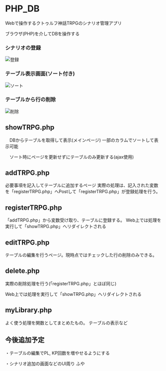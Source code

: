 # PHP_DB

Webで操作するクトゥルフ神話TRPGのシナリオ管理アプリ

ブラウザ(PHP)を介してDBを操作する

### シナリオの登録
![登録](https://user-images.githubusercontent.com/25600727/108032472-e0353500-7075-11eb-87d5-f0f4c1ed97d2.gif)

### テーブル表示画面(ソート付き)
![ソート](https://user-images.githubusercontent.com/25600727/108032736-49b54380-7076-11eb-8acd-e3486ddd3b0f.gif)

### テーブルから行の削除
![削除](https://user-images.githubusercontent.com/25600727/108032833-6baec600-7076-11eb-9023-7c093c8b9ce4.gif)

## showTRPG.php

　DBからテーブルを取得して表示(メインページ)
  一部のカラムでソートして表示可能

　ソート時にページを更新せずにテーブルのみ更新する(ajax使用)

## addTRPG.php

 必要事項を記入してテーブルに追加するページ
 実際の処理は、記入された変数を「registerTRPG.php」へPostして「registerTRPG.php」が登録処理を行う。

## registerTRPG.php
  
 「addTRPG.php」から変数受け取り、テーブルに登録する。
 Web上では処理を実行して「showTRPG.php」へリダイレクトされる

## editTRPG.php
 
 テーブルの編集を行うページ。現時点ではチェックした行の削除のみできる。

## delete.php
 実際の削除処理を行う(「registerTRPG.php」とほぼ同じ)

 Web上では処理を実行して「showTRPG.php」へリダイレクトされる

## myLibrary.php

 よく使う処理を関数としてまとめたもの。
 テーブルの表示など

## 今後追加予定
・テーブルの編集でPL, KP回数を増やせるようにする

・シナリオ追加の画面などのUI周り
ふや
